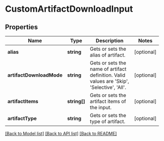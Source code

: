 # CustomArtifactDownloadInput

## Properties
Name | Type | Description | Notes
------------ | ------------- | ------------- | -------------
**alias** | **string** | Gets or sets the alias of artifact. | [optional] 
**artifactDownloadMode** | **string** | Gets or sets the name of artifact definition. Valid values are &#39;Skip&#39;, &#39;Selective&#39;, &#39;All&#39;. | [optional] 
**artifactItems** | **string[]** | Gets or sets the artifact items of the input. | [optional] 
**artifactType** | **string** | Gets or sets the type of artifact. | [optional] 

[[Back to Model list]](../README.md#documentation-for-models) [[Back to API list]](../README.md#documentation-for-api-endpoints) [[Back to README]](../README.md)


